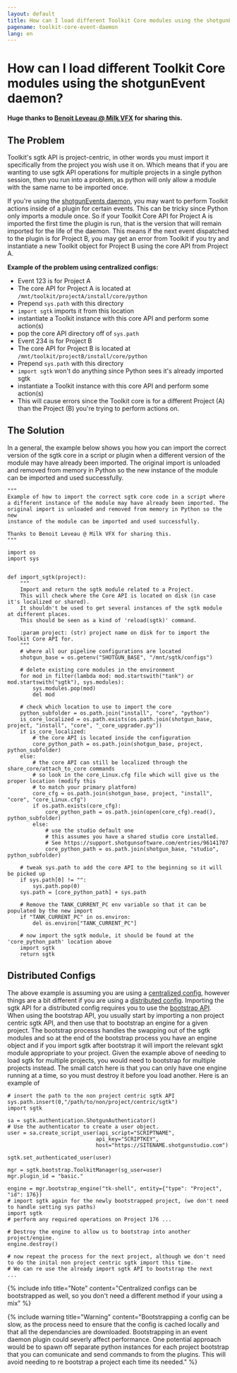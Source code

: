 ```yaml
---
layout: default
title: How can I load different Toolkit Core modules using the shotgunEvent daemon?
pagename: toolkit-core-event-daemon
lang: en
---
```


# How can I load different Toolkit Core modules using the shotgunEvent daemon?

**Huge thanks to [Benoit Leveau @ Milk VFX](https://github.com/benoit-leveau) for sharing this.**

## The Problem

Toolkit's sgtk API is project-centric, in other words you must import it specifically from the project you wish use it on. Which means that if you are wanting to use sgtk API operations for multiple projects in a single python session, then you run into a problem, as python will only allow a module with the same name to be imported once.

If you're using the [shotgunEvents daemon](https://github.com/shotgunsoftware/shotgunEvents), you may want to perform Toolkit actions inside of a plugin for certain events. This can be tricky since Python only imports a module once. So if your Toolkit Core API for Project A is imported the first time the plugin is run, that is the version that will remain imported for the life of the daemon. This means if the next event dispatched to the plugin is for Project B, you may get an error from Toolkit if you try and instantiate a new Toolkit object for Project B using the core API from Project A.

**Example of the problem using centralized configs:**

- Event 123 is for Project A
- The core API for Project A is located at `/mnt/toolkit/projectA/install/core/python`
- Prepend `sys.path` with this directory
- `import sgtk` imports it from this location
- instantiate a Toolkit instance with this core API and perform some action(s)
- pop the core API directory off of `sys.path`
- Event 234 is for Project B
- The core API for Project B is located at `/mnt/toolkit/projectB/install/core/python`
- Prepend `sys.path` with this directory
- `import sgtk` won't do anything since Python sees it's already imported sgtk
- instantiate a Toolkit instance with this core API and perform some action(s)
- This will cause errors since the Toolkit core is for a different Project (A) than the Project (B) you're trying to perform actions on.

## The Solution

In a general, the example below shows you how you can import the correct version of the sgtk core in a script or plugin when a different version of the module may have already been imported. The original import is unloaded and removed from memory in Python so the new instance of the module can be imported and used successfully.

```
"""
Example of how to import the correct sgtk core code in a script where
a different instance of the module may have already been imported. The
original import is unloaded and removed from memory in Python so the new
instance of the module can be imported and used successfully.
    
Thanks to Benoit Leveau @ Milk VFX for sharing this.
"""

import os
import sys


def import_sgtk(project):
    """
    Import and return the sgtk module related to a Project.
    This will check where the Core API is located on disk (in case it's localized or shared).
    It shouldn't be used to get several instances of the sgtk module at different places.
    This should be seen as a kind of 'reload(sgtk)' command.

    :param project: (str) project name on disk for to import the Toolkit Core API for.
    """
    # where all our pipeline configurations are located
    shotgun_base = os.getenv("SHOTGUN_BASE", "/mnt/sgtk/configs")
    
    # delete existing core modules in the environment
    for mod in filter(lambda mod: mod.startswith("tank") or mod.startswith("sgtk"), sys.modules):
        sys.modules.pop(mod)
        del mod

    # check which location to use to import the core
    python_subfolder = os.path.join("install", "core", "python")
    is_core_localized = os.path.exists(os.path.join(shotgun_base, project, "install", "core", "_core_upgrader.py"))
    if is_core_localized:
        # the core API is located inside the configuration
        core_python_path = os.path.join(shotgun_base, project, python_subfolder)
    else:
        # the core API can still be localized through the share_core/attach_to_core commands
        # so look in the core_Linux.cfg file which will give us the proper location (modify this
        # to match your primary platform)
        core_cfg = os.path.join(shotgun_base, project, "install", "core", "core_Linux.cfg")
        if os.path.exists(core_cfg):
            core_python_path = os.path.join(open(core_cfg).read(), python_subfolder)
        else:
            # use the studio default one
            # this assumes you have a shared studio core installed.
            # See https://support.shotgunsoftware.com/entries/96141707
            core_python_path = os.path.join(shotgun_base, "studio", python_subfolder)

    # tweak sys.path to add the core API to the beginning so it will be picked up
    if sys.path[0] != "":
        sys.path.pop(0)
    sys.path = [core_python_path] + sys.path 

    # Remove the TANK_CURRENT_PC env variable so that it can be populated by the new import
    if "TANK_CURRENT_PC" in os.environ:
        del os.environ["TANK_CURRENT_PC"]

    # now import the sgtk module, it should be found at the 'core_python_path' location above
    import sgtk
    return sgtk
```

## Distributed Configs

The above example is assuming you are using a [centralized config](https://developer.shotgunsoftware.com/tk-core/initializing.html#centralized-configurations), however things are a bit different if you are using a [distributed config](https://developer.shotgunsoftware.com/tk-core/initializing.html#distributed-configurations). Importing the sgtk API for a distributed config requires you to use the [bootstrap API](https://developer.shotgunsoftware.com/tk-core/initializing.html#bootstrap-api). When using the bootstrap API, you usually start by importing a non project centric sgtk API, and then use that to bootstrap an engine for a given project. The bootstrap processs handles the swapping out of the sgtk modules and so at the end of the bootstrap process you have an engine object and if you import sgtk after bootstrap it will import the relevant sgkt module appropriate to your project. Given the example above of needing to load sgtk for multiple projects, you would need to bootstrap for multiple projects instead. The small catch here is that you can only have one engine running at a time, so you must destroy it before you load another. Here is an example of 

    # insert the path to the non project centric sgtk API
    sys.path.insert(0,"/path/to/non/project/centric/sgtk")
    import sgtk

    sa = sgtk.authentication.ShotgunAuthenticator()
    # Use the authenticator to create a user object.
    user = sa.create_script_user(api_script="SCRIPTNAME",
                                api_key="SCRIPTKEY",
                                host="https://SITENAME.shotgunstudio.com")

    sgtk.set_authenticated_user(user)

    mgr = sgtk.bootstrap.ToolkitManager(sg_user=user)
    mgr.plugin_id = "basic."

    engine = mgr.bootstrap_engine("tk-shell", entity={"type": "Project", "id": 176})
    # import sgtk again for the newly bootstrapped project, (we don't need to handle setting sys paths)
    import sgtk
    # perform any required operations on Project 176 ...
    
    # Destroy the engine to allow us to bootstrap into another project/engine.
    engine.destroy()

    # now repeat the process for the next project, although we don't need to do the inital non project centric sgtk import this time.
    # We can re use the already import sgtk API to bootstrap the next
    ...

{% include info title="Note" content="Centralized configs can be bootstrapped as well, so you don't need a different method if your using a mix" %}

{% include warning title="Warning" content="Bootstrapping a config can be slow, as the process need to ensure that the config is cached locally and that all the dependancies are downloaded. Bootstrapping in an event daemon plugin could severly affect performance. One potential approach would be to spawn off separate python instances for each project bootstrap that you can comunicate and send commands to from the plugins. This will avoid needing to re bootstrap a project each time its needed." %}
